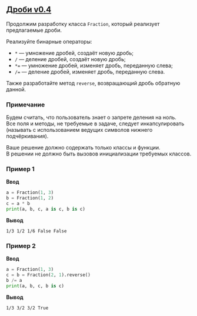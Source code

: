 ## [Дроби v0.4](../../../solutions/5.2/52_g.py)

Продолжим разработку класса `Fraction`, который реализует предлагаемые дроби.

Реализуйте бинарные операторы:

- `*` — умножение дробей, создаёт новую дробь;
- `/` — деление дробей, создаёт новую дробь;
- `*=` — умножение дробей, изменяет дробь, переданную слева;
- `/=` — деление дробей, изменяет дробь, переданную слева.

Также разработайте метод `reverse`, возвращающий дробь обратную данной.

### Примечание

Будем считать, что пользователь знает о запрете деления на ноль.\
Все поля и методы, не требуемые в задаче, следует инкапсулировать (называть с использованием ведущих символов нижнего подчёркивания).

Ваше решение должно содержать только классы и функции.\
В решении не должно быть вызовов инициализации требуемых классов.

### Пример 1

__Ввод__
```python
a = Fraction(1, 3)
b = Fraction(1, 2)
c = a * b
print(a, b, c, a is c, b is c)
```

__Вывод__
```plaintext
1/3 1/2 1/6 False False
```

### Пример 2

__Ввод__
```python
a = Fraction(1, 3)
c = b = Fraction(2, 1).reverse()
b /= a
print(a, b, c, b is c)
```

__Вывод__
```plaintext
1/3 3/2 3/2 True
```